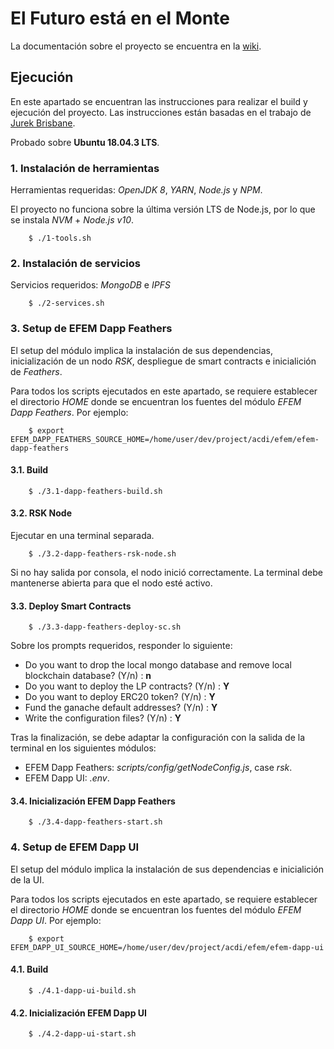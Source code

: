 # El Futuro está en el Monte

La documentación sobre el proyecto se encuentra en la [wiki](https://github.com/ACDI-Argentina/efem/wiki).

## Ejecución

En este apartado se encuentran las instrucciones para realizar el build y ejecución del proyecto. Las instrucciones están basadas en el trabajo de [Jurek Brisbane](https://github.com/Giveth/giveth-dapp/files/3674808/givethBuildStartScripts_2019-09-29.zip).

Probado sobre **Ubuntu 18.04.3 LTS**.

### 1. Instalación de herramientas

Herramientas requeridas: *OpenJDK 8*, *YARN*, *Node.js* y *NPM*.

El proyecto no funciona sobre la última versión LTS de Node.js, por lo que se instala *NVM* + *Node.js v10*.

```
    $ ./1-tools.sh
```

### 2. Instalación de servicios

Servicios requeridos: *MongoDB* e *IPFS*

```
    $ ./2-services.sh
```

### 3. Setup de EFEM Dapp Feathers

El setup del módulo implica la instalación de sus dependencias, inicialización de un nodo *RSK*, despliegue de smart contracts e inicialición de *Feathers*.

Para todos los scripts ejecutados en este apartado, se requiere establecer el directorio *HOME* donde se encuentran los fuentes del módulo *EFEM Dapp Feathers*. Por ejemplo:

```
    $ export EFEM_DAPP_FEATHERS_SOURCE_HOME=/home/user/dev/project/acdi/efem/efem-dapp-feathers
```

#### 3.1. Build

```
    $ ./3.1-dapp-feathers-build.sh
```

#### 3.2. RSK Node

Ejecutar en una terminal separada.

```
    $ ./3.2-dapp-feathers-rsk-node.sh
```

Si no hay salida por consola, el nodo inició correctamente.
La terminal debe mantenerse abierta para que el nodo esté activo.

#### 3.3. Deploy Smart Contracts

```
    $ ./3.3-dapp-feathers-deploy-sc.sh
```

Sobre los prompts requeridos, responder lo siguiente:

- Do you want to drop the local mongo database and remove local blockchain database? (Y/n) : **n**
- Do you want to deploy the LP contracts? (Y/n) : **Y**
- Do you want to deploy ERC20 token? (Y/n) : **Y**
- Fund the ganache default addresses? (Y/n) : **Y**
- Write the configuration files? (Y/n) : **Y**

Tras la finalización, se debe adaptar la configuración con la salida de la terminal en los siguientes módulos:

- EFEM Dapp Feathers: *scripts/config/getNodeConfig.js*, case *rsk*.
- EFEM Dapp UI: *.env*.

#### 3.4. Inicialización EFEM Dapp Feathers

```
    $ ./3.4-dapp-feathers-start.sh
```

### 4. Setup de EFEM Dapp UI

El setup del módulo implica la instalación de sus dependencias e inicialición de la UI.

Para todos los scripts ejecutados en este apartado, se requiere establecer el directorio *HOME* donde se encuentran los fuentes del módulo *EFEM Dapp UI*. Por ejemplo:

```
    $ export EFEM_DAPP_UI_SOURCE_HOME=/home/user/dev/project/acdi/efem/efem-dapp-ui
```

#### 4.1. Build

```
    $ ./4.1-dapp-ui-build.sh
```

#### 4.2. Inicialización EFEM Dapp UI

```
    $ ./4.2-dapp-ui-start.sh
```
